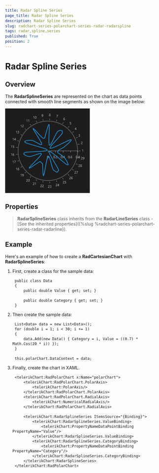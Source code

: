 ```yaml
---
title: Radar Spline Series
page_title: Radar Spline Series
description: Radar Spline Series
slug: radchart-series-polarchart-series-radar-radarspline
tags: radar,spline,series
published: True
position: 2
---
```


# Radar Spline Series

## Overview

The **RadarSplineSeries** are represented on the chart as data points connected with smooth line segments as shown on the image below:

![Radar Spline Series](images/RadarSplineSeries.png)

## Properties

>**RadarSplineSeries** class inherits from the **RadarLineSeries** class -
[See the inherited properties]({%slug %radchart-series-polarchart-series-radar-radarline}).

## Example

Here's an example of how to create a **RadCartesianChart** with **RadarSplineSeries**:

1. First, create a class for the sample data:

		public class Data
		{
		    public double Value { get; set; }
		
		    public double Category { get; set; }
		}

1. Then create the sample data:

		List<Data> data = new List<Data>();
		for (double i = 1; i < 30; i += 1)
		{
		    data.Add(new Data() { Category = i, Value = ((0.7) * Math.Cos(20 * i)) });
		}
		
		this.polarChart.DataContext = data;

1. Finally, create the chart in XAML.

		<telerikChart:RadPolarChart x:Name="polarChart">
		    <telerikChart:RadPolarChart.PolarAxis>
		        <telerikChart:PolarAxis/>
		    </telerikChart:RadPolarChart.PolarAxis>
		    <telerikChart:RadPolarChart.RadialAxis>
		        <telerikChart:NumericalRadialAxis/>
		    </telerikChart:RadPolarChart.RadialAxis>
		
		    <telerikChart:RadarSplineSeries ItemsSource="{Binding}">
		        <telerikChart:RadarSplineSeries.ValueBinding>
		            <telerikChart:PropertyNameDataPointBinding PropertyName="Value"/>
		        </telerikChart:RadarSplineSeries.ValueBinding>
		        <telerikChart:RadarSplineSeries.CategoryBinding>
		            <telerikChart:PropertyNameDataPointBinding PropertyName="Category"/>
		        </telerikChart:RadarSplineSeries.CategoryBinding>
		    </telerikChart:RadarSplineSeries>
		</telerikChart:RadPolarChart>

